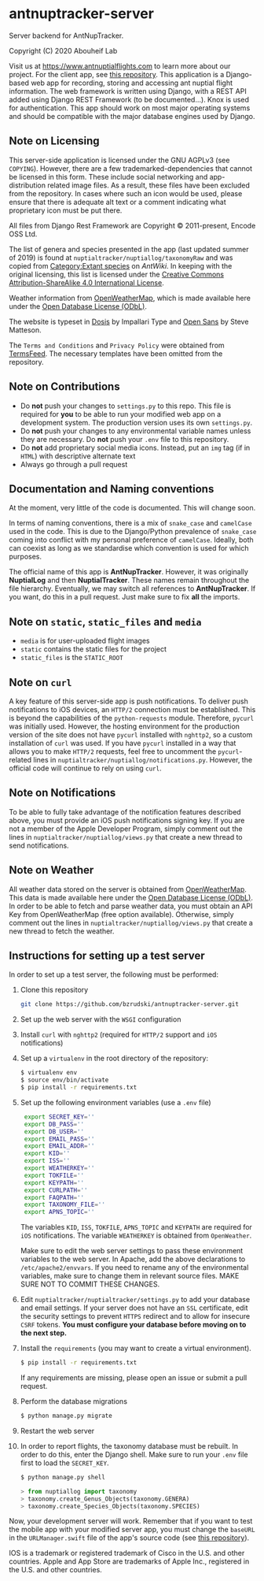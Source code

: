 # antnuptracker-server
Server backend for AntNupTracker. 

Copyright (C) 2020 Abouheif Lab

Visit us at https://www.antnuptialflights.com to learn more about our project. For the client app, see [this repository](https://github.com/bzrudski/antnuptracker-client). This application is a Django-based web app for recording, storing and accessing ant nuptial flight information. The web framework is written using Django, with a REST API added using Django REST Framework (to be documented...). Knox is used for authentication. This app should work on most major operating systems and should be compatible with the major database engines used by Django.

## Note on Licensing
This server-side application is licensed under the GNU AGPLv3 (see `COPYING`). However, there are a few trademarked-dependencies that cannot be licensed in this form. These include social networking and app-distribution related image files. As a result, these files have been excluded from the repository. In cases where such an icon would be used, please ensure that there is adequate alt text or a comment indicating what proprietary icon must be put there.

All files from Django Rest Framework are Copyright © 2011-present, Encode OSS Ltd.

The list of genera and species presented in the app (last updated summer of 2019) is found at `nuptialtracker/nuptiallog/taxonomyRaw` and was copied from [Category:Extant species](https://antwiki.org/wiki/Category:Extant_species) on _AntWiki_. In keeping with the original licensing, this list is licensed under the [Creative Commons Attribution-ShareAlike 4.0 International License](http://creativecommons.org/licenses/by-sa/4.0/).

Weather information from [OpenWeatherMap](https://openweathermap.org/), which is made available here under the [Open Database License (ODbL)](https://opendatacommons.org/licenses/odbl/1-0/).

The website is typeset in [Dosis](https://fonts.google.com/specimen/Dosis) by Impallari Type and [Open Sans](https://fonts.google.com/specimen/Open+Sans) by Steve Matteson.

The `Terms and Conditions` and `Privacy Policy` were obtained from [TermsFeed](termsfeed.com/). The necessary templates have been omitted from the repository.

## Note on Contributions
* Do **not** push your changes to `settings.py` to this repo. This file is required for **you** to be able to run your modified web app on a development system. The production version uses its own `settings.py`.
* Do **not** push your changes to any environmental variable names unless they are necessary. Do **not** push your `.env` file to this repository.
* Do **not** add proprietary social media icons. Instead, put an `img` tag (if in `HTML`) with descriptive alternate text
* Always go through a pull request

## Documentation and Naming conventions
At the moment, very little of the code is documented. This will change soon.

In terms of naming conventions, there is a mix of `snake_case` and `camelCase` used in the code. This is due to the Django/Python prevalence of `snake_case` coming into conflict with my personal preference of `camelCase`. Ideally, both can coexist as long as we standardise which convention is used for which purposes.

The official name of this app is **AntNupTracker**. However, it was originally **NuptialLog** and then **NuptialTracker**. These names remain throughout the file hierarchy. Eventually, we may switch all references to **AntNupTracker**. If you want, do this in a pull request. Just make sure to fix **all** the imports.

## Note on `static`, `static_files` and `media`
* `media` is for user-uploaded flight images
* `static` contains the static files for the project
* `static_files` is the `STATIC_ROOT`

## Note on `curl`
A key feature of this server-side app is push notifications. To deliver push notifications to iOS devices, an `HTTP/2` connection must be established. This is beyond the capabilities of the `python-requests` module. Therefore, `pycurl` was initially used. However, the hosting environment for the production version of the site does not have `pycurl` installed with `nghttp2`, so a custom installation of `curl` was used. If you have `pycurl` installed in a way that allows you to make `HTTP/2` requests, feel free to uncomment the `pycurl`-related lines in `nuptialtracker/nuptiallog/notifications.py`. However, the official code will continue to rely on using `curl`.

## Note on Notifications
To be able to fully take advantage of the notification features described above, you must provide an iOS push notifications signing key. If you are not a member of the Apple Developer Program, simply comment out the lines in `nuptialtracker/nuptiallog/views.py` that create a new thread to send notifications.

## Note on Weather
All weather data stored on the server is obtained from <a href="https://openweathermap.org/">OpenWeatherMap</a>. This data is made available here under the <a href="https://opendatacommons.org/licenses/odbl/1-0/">Open Database License (ODbL)</a>. In order to be able to fetch and parse weather data, you must obtain an API Key from OpenWeatherMap (free option available). Otherwise, simply comment out the lines in `nuptialtracker/nuptiallog/views.py` that create a new thread to fetch the weather.

## Instructions for setting up a test server
In order to set up a test server, the following must be performed:

1. Clone this repository
    ```bash
    git clone https://github.com/bzrudski/antnuptracker-server.git
    ```
2. Set up the web server with the `WSGI` configuration
3. Install `curl` with `nghttp2` (required for `HTTP/2` support and `iOS` notifications)
4. Set up a `virtualenv` in the root directory of the repository: 
    ```bash
    $ virtualenv env
    $ source env/bin/activate
    $ pip install -r requirements.txt
    ```
5. Set up the following environment variables (use a `.env` file)
   ```bash
    export SECRET_KEY=''
    export DB_PASS=''
    export DB_USER=''
    export EMAIL_PASS=''
    export EMAIL_ADDR=''
    export KID=''
    export ISS=''
    export WEATHERKEY=''
    export TOKFILE=''
    export KEYPATH=''
    export CURLPATH=''
    export FAQPATH=''
    export TAXONOMY_FILE=''
    export APNS_TOPIC=''
   ```
    The variables `KID`, `ISS`, `TOKFILE`, `APNS_TOPIC` and `KEYPATH` are required for `iOS` notifications. The variable `WEATHERKEY` is obtained from `OpenWeather`.

   Make sure to edit the web server settings to pass these environment variables to the web server. In Apache, add the above declarations to `/etc/apache2/envvars`. If you need to rename any of the environmental variables, make sure to change them in relevant source files. MAKE SURE NOT TO COMMIT THESE CHANGES.
6. Edit `nuptialtracker/nuptialtracker/settings.py` to add your database and email settings. If your server does not have an `SSL` certificate, edit the security settings to prevent `HTTPS` redirect and to allow for insecure `CSRF` tokens. **You must configure your database before moving on to the next step.**
7. Install the `requirements` (you may want to create a virtual environment).
   ```bash
   $ pip install -r requirements.txt
   ```
   If any requirements are missing, please open an issue or submit a pull request.
8.  Perform the database migrations
    ```bash
    $ python manage.py migrate
    ```

9. Restart the web server
10. In order to report flights, the taxonomy database must be rebuilt. In order to do this, enter the Django shell. Make sure to run your `.env` file first to load the `SECRET_KEY`.
    ```bash
    $ python manage.py shell
    ```
    ```python
    > from nuptiallog import taxonomy
    > taxonomy.create_Genus_Objects(taxonomy.GENERA)
    > taxonomy.create_Species_Objects(taxonomy.SPECIES)
    ```

Now, your development server will work. Remember that if you want to test the mobile app with your modified server app, you must change the `baseURL` in the `URLManager.swift` file of the app's source code (see [this repository](https://github.com/bzrudski/antnuptracker-client)).

IOS is a trademark or registered trademark of Cisco in the U.S. and other countries. Apple and App Store are trademarks of Apple Inc., registered in the U.S. and other countries.